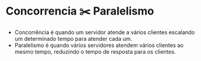 # Concorrencia :scissors: Paralelismo
- Concorrência é quando um servidor atende a vários clientes escalando um determinado tempo para atender cada um.
- Paralelismo é quando vários servidores atendem vários clientes ao mesmo tempo, reduzindo o tempo de resposta para os clientes.
